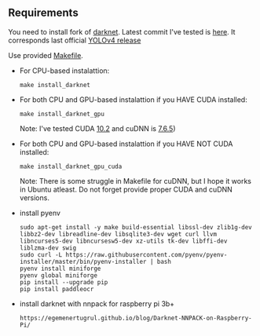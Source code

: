 ## Requirements

You need to install fork of [darknet](https://github.com/AlexeyAB/darknet). Latest commit I've tested is [here](https://github.com/AlexeyAB/darknet/commit/9d40b619756be9521bc2ccd81808f502daaa3e9a). It corresponds last official [YOLOv4 release](https://github.com/AlexeyAB/darknet/releases/tag/yolov4)

Use provided [Makefile](Makefile).

* For CPU-based instalattion:
    ```shell
    make install_darknet
    ```
* For both CPU and GPU-based instalattion if you HAVE CUDA installed:
    ```shell
    make install_darknet_gpu
    ```
    Note: I've tested CUDA [10.2](https://developer.nvidia.com/cuda-10.2-download-archive) and cuDNN is [7.6.5](https://developer.nvidia.com/rdp/cudnn-archive#a-collapse765-102))

* For both CPU and GPU-based instalattion if you HAVE NOT CUDA installed:
    ```shell
    make install_darknet_gpu_cuda
    ```
    Note: There is some struggle in Makefile for cuDNN, but I hope it works in Ubuntu atleast. Do not forget provide proper CUDA and cuDNN versions.

* install pyenv
    ```shell
    sudo apt-get install -y make build-essential libssl-dev zlib1g-dev libbz2-dev libreadline-dev libsqlite3-dev wget curl llvm libncurses5-dev libncursesw5-dev xz-utils tk-dev libffi-dev liblzma-dev swig
    sudo curl -L https://raw.githubusercontent.com/pyenv/pyenv-installer/master/bin/pyenv-installer | bash
    pyenv install miniforge
    pyenv global miniforge
    pip install --upgrade pip
    pip install paddleocr
    ```

* install darknet with nnpack for raspberry pi 3b+
    ```shell
    https://egemenertugrul.github.io/blog/Darknet-NNPACK-on-Raspberry-Pi/
    ```